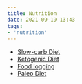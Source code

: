 ```yaml
---
title: Nutrition
date: 2021-09-19 13:43
tags:
- 'nutrition'
---
```


* [Slow-carb Diet](20210919134627-slow-carb.md)
* [Ketogenic Diet](20210919134630-ketogenic.md)
* [Food logging](20210919134636-food-logging.md)
* [Paleo Diet](20220110052503-paleo-diet.md)
